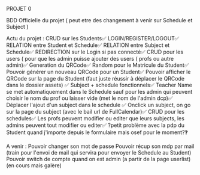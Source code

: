 PROJET 0

BDD Officielle du projet ( peut etre des changement à venir sur Schedule et Subject )

Actu du projet :
CRUD sur les Students✅
LOGIN/REGISTER/LOGOUT✅
RELATION entre Student et Schedule✅
RELATION entre Subject et Schedule✅
REDIRECTION sur le Login si pas connecté✅
CRUD pour les users ( pour que les admin puisse ajouter des users ( profs ou autre admin)✅
Generation du QRCode✅
Random pour le Matricule du Student✅
Pouvoir générer un nouveau QRCode pour un Student✅
Pouvoir afficher le QRCode sur la page du Student (faut juste réussir à déplacer le QRCode dans le dossier assets) ✅
Subject + schedule fonctionnels✅
Teacher Name se met automatiquement dans le Schedule sauf pour les admin qui peuvent choisir le nom du prof ou laisser vide (met le nom de l'admin dcp)✅
Déplacer l'ajout d'un subject dans le schedule ✅
Onclick un subject, on go sur la page du subject (avec le bail url de FullCalendar)✅
CRUD pour les schedules✅
Les profs peuvent modifier ou editer que leurs subjects, les admins peuvent tout modifier ou editer✅
?petit problème avec la pdp du Student quand j'importe depuis le formulaire mais osef pour le moment?❓

A venir : 
Pouvoir changer son mot de passe
Pouvoir récup son mdp par mail (train pour l'envoi de mail qui servira pour envoyer le Schedule au Student)
Pouvoir switch de compte quand on est admin (a partir de la page userlist) (en cours mais galère)

